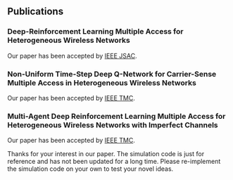 ## Publications
### Deep-Reinforcement Learning Multiple Access for Heterogeneous Wireless Networks
Our paper has been accepted by [IEEE JSAC](https://ieeexplore.ieee.org/document/8665952).
### Non-Uniform Time-Step Deep Q-Network for Carrier-Sense Multiple Access in Heterogeneous Wireless Networks
Our paper has been accepted by [IEEE TMC](https://ieeexplore.ieee.org/abstract/document/9079169).
### Multi-Agent Deep Reinforcement Learning Multiple Access for Heterogeneous Wireless Networks with Imperfect Channels
Our paper has been accepted by [IEEE TMC](https://ieeexplore.ieee.org/stamp/stamp.jsp?arnumber=9351684). 

Thanks for your interest in our paper. 
The simulation code is just for reference and has not been updated for a long time.
Please re-implement the simulation code on your own to test your novel ideas. 
